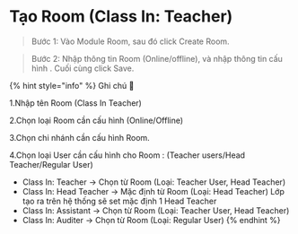 # Tạo Room (Class In: Teacher)

> Bước 1: Vào Module Room, sau đó click Create Room.

> Bước 2: Nhập thông tin Room (Online/offline), và nhập thông tin cấu hình . Cuối cùng click Save.

{% hint style="info" %}
Ghi chú :tada:

1.Nhập tên Room (Class In Teacher)

2.Chọn loại Room cần cấu hình (Online/Offline)

3.Chọn chi nhánh cần cấu hình Room.

4.Chọn loại User cần cấu hình cho Room : (Teacher users/Head Teacher/Regular User)

* Class In: Teacher -> Chọn từ Room (Loại: Teacher User, Head Teacher)
* Class In: Head Teacher -> Mặc định từ Room (Loại: Head Teacher) Lớp tạo ra trên hệ thống sẽ set mặc định 1 Head Teacher
* Class In: Assistant -> Chọn từ Room (Loại: Teacher User, Head Teacher)
* Class In: Auditer -> Chọn từ Room (Loại: Regular User)
{% endhint %}
